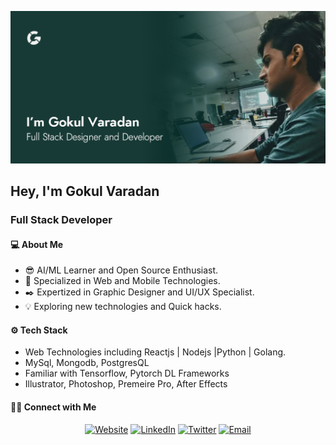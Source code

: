 ![Profile](https://raw.githubusercontent.com/gokulcodes/gokulcodes/master/Baner.png)

## Hey, I'm Gokul Varadan
### Full Stack Developer

#### 💻 About Me
* 😎 AI/ML Learner and Open Source Enthusiast.
* 🤩 Specialized in Web and Mobile Technologies.
* ✒️ Expertized in Graphic Designer and UI/UX Specialist.
* 💡 Exploring new technologies and Quick hacks.

#### ⚙️ Tech Stack
* Web Technologies including Reactjs | Nodejs |Python | Golang.
* MySql, Mongodb, PostgresQL
* Familiar with Tensorflow, Pytorch DL Frameworks
* Illustrator, Photoshop, Premeire Pro, After Effects

#### 🤝🏻 Connect with Me
<p align="center">
<a href="https://gokulcodes.github.io/gokulvaradan/"><img alt="Website" src="https://img.shields.io/badge/Website-gokulcodes.github.io-yellow?style=flat-square&logo=google-chrome"></a>
<a href="https://www.linkedin.com/in/gokulvaradan/"><img alt="LinkedIn" src="https://img.shields.io/badge/LinkedIn-Gokul%20Varadan-yellow?style=flat-square&logo=linkedin"></a>
<a href="https://www.twitter.com/gokul_varadan/"><img alt="Twitter" src="https://img.shields.io/badge/Twitter-gokul_varadan-yellow?style=flat-square&logo=Twitter"></a>
<a href="mailto:gokulvaradan2202@gmail.com"><img alt="Email" src="https://img.shields.io/badge/Email-gokulvaradan2202@gmail.com-yellow?style=flat-square&logo=gmail"></a>
</p>
